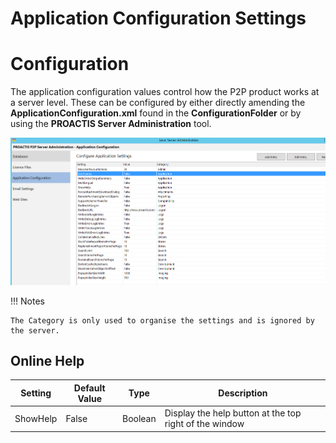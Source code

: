 # Application Configuration Settings

# Configuration

The application configuration values control how the P2P product works at a server level.  These can be configured by either directly amending the **ApplicationConfiguration.xml** found in the **ConfigurationFolder** or by using the **PROACTIS Server Administration** tool.

![alt text](../img/p2p/admin/proactis_server_admin_appConfig.PNG "Configuration")

!!! Notes

    The Category is only used to organise the settings and is ignored by the server.

## Online Help

| Setting | Default Value | Type | Description |
|---------|-------|------|-------------|
| ShowHelp| False | Boolean | Display the help button at the top right of the window | 

